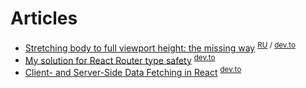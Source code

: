 # Articles

-   [Stretching body to full viewport height: the missing way](/body-stretching/body-stretching.en.md) <sup>[RU](/body-stretching/body-stretching.ru.md) / [dev.to](https://dev.to/fenok/stretching-body-to-full-viewport-height-the-missing-way-2ghd) </sup>
-   [My solution for React Router type safety](/typesafe-routes/react-router-typesafe-routes.en.md) <sup>[dev.to](https://dev.to/fenok/my-solution-for-react-router-type-safety-53hd) </sup>
-   [Client- and Server-Side Data Fetching in React](/ssr-data-fetching/ssr-data-fetching.en.md) <sup>[dev.to](https://dev.to/fenok/client-and-server-side-data-fetching-in-react-4o7d) </sup>
